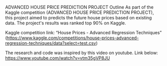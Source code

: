 ADVANCED HOUSE PRICE PREDICTION PROJECT
Outline
As part of the Kaggle competition (ADVANCED HOUSE PRICE PREDICTION PROJECT), this project aimed to predicts the future house prices based on existing data.
The project's results  was ranked top 90% on Kaggle.

Kaggle competition link: “House Prices - Advanced Regression Techniques” (https://www.kaggle.com/competitions/house-prices-advanced-regression-techniques/data?select=test.csv) 

The research and code was inspired by this video on youtube. Link below:
https://www.youtube.com/watch?v=vtm35gVP8JU 
